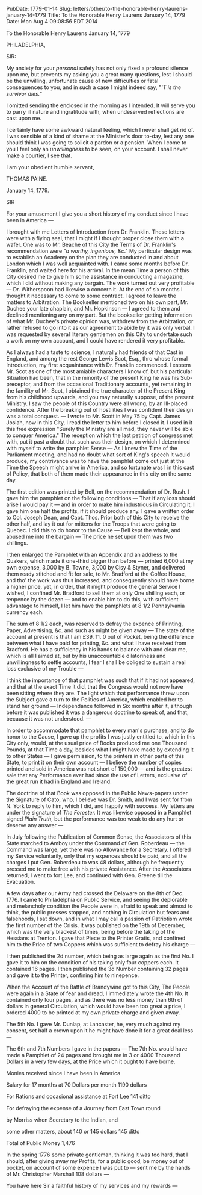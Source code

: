 PubDate: 1779-01-14
Slug: letters/other/to-the-honorable-henry-laurens-january-14-1779
Title: To the Honorable Henry Laurens  January 14, 1779
Date: Mon Aug  4 09:08:56 EDT 2014

   To the Honorable Henry Laurens  January 14, 1779

   PHILADELPHIA,

   SIR:

   My anxiety for your *personal* safety has not only fixed a profound silence
   upon me, but prevents my asking you a great many questions, lest I should
   be the unwilling, unfortunate cause of new difficulties or fatal
   consequences to you, and in such a case I might indeed say, "*'T is the
   survivor dies.*"

   I omitted sending the enclosed in the morning as I intended. It will serve
   you to parry ill nature and ingratitude with, when undeserved reflections
   are cast upon me.

   I certainly have some awkward natural feeling, which I never shall get rid
   of. I was sensible of a kind of shame at the Minister's door to-day, lest
   any one should think I was going to solicit a pardon or a pension. When I
   come to you I feel only an *unwillingness* to be seen, on your account. I
   shall never make a courtier, I see that. 
   
   I am your obedient humble servant,

   THOMAS PAINE.

   January 14, 1779.

   SIR 

   For your amusement I give you a short history of my conduct since I have
   been in America &mdash;

   I brought with me Letters of Introduction from Dr. Franklin. These letters
   were with a flying seal, that I might if I thought proper close them
   with a wafer. One was to Mr. Beache of this City the Terms of Dr.
   Franklin's recommendation were "*a worthy, ingenious, &c*." My particular
   design was to establish an Academy on the plan they are conducted in and
   about London which I was well acquainted with. I came some months before
   Dr. Franklin, and waited here for his arrival. In the mean Time a person of
   this City desired me to give him some assistance in conducting a magazine,
   which I did without making any bargain. The work turned out very
   profitable &mdash; Dr. Witherspoon had likewise a concern it. At the end of
   six months I thought it necessary to come to some contract. I agreed to
   leave the matters to Arbitration. The Bookseller mentioned two on his own
   part, Mr. Duchee your late chaplain, and Mr. Hopkinson &mdash; I agreed to them
   and declined mentioning any on my part. But the bookseller getting
   information of what Mr. Duchee's private opinion was, withdrew from the
   Arbitration, or rather refused to go into it as our agreement to abide by
   it was only verbal. I was requested by several literary gentlemen on this
   City to undertake such a work on my own account, and I could have rendered
   it very profitable.

   As I always had a taste to science, I naturally had friends of that Cast
   in England, and among the rest George Lewis Scot, Esq., thro whose
   formal Introduction, my first acquaintance with Dr. Franklin commenced. I
   esteem Mr. Scot as one of the most amiable characters I know of, but his
   particular Situation had been, that in the minority of the present King he
   was his Sub-preceptor, and from the occasional Traditionary accounts, yet
   remaining in the famility of Mr. Scot, I obtained the true character of the
   Present King from his childhood upwards, and you may naturally suppose,
   of the present Ministry. I saw the people of this Country were all wrong,
   by an Ill-placed confidence. After the breaking out of hostilities I was
   confident their design was a total conquest. &mdash; I wrote to Mr. Scott in May
   75 by Capt. James Josiah, now in this City, I read the letter to him
   before I closed it. I used in it this free expression "Surely the
   Ministry are all mad, they never will be able to conquer America." The
   reception which the last petition of congress met with, put it past a doubt
   that such was their design, on which I determined with myself to write the
   pamphlet Sense &mdash; As I knew the Time of the Parliament meeting, and
   had no doubt what sort of King's speech it would produce, my contrivance
   was to have the pamphlet come out just at the Time the Speech might arrive
   in America, and so fortunate was I in this cast of Policy, that both of
   them made their appearance in this city on the same day. 

   The first edition was printed by Bell, on the recommendation of Dr. Rush. I
   gave him the pamphlet on the following conditions &mdash; That if any loss should
   arise I would pay it &mdash; and in order to make him industrious in Circulating
   it, I gave him one half the profits, if it should produce any. I gave a
   written order to Col. Joseph Dean, and Capt. Thos. Prior both of this
   City to receive the other half, and lay it out for mittens for the Troops
   that were going to Quebec. I did this to do honor to the Cause &mdash; Bell kept
   the whole, and abused me into the bargain &mdash; The price he set upon them was
   two shillings. 
   
   I then enlarged the Pamphlet with an Appendix and an
   address to the Quakers, which made it one-third bigger than before &mdash; 
   printed 6,000 at my own expense, 3,000 by B. Towne, 3,000 by Cisy & Styner, 
   and delivered them ready stitched and fit for sale, to Mr. Bradford
   at the Coffee House, and tho' the work was thus increased, and
   consequently should have borne a higher price, yet, in order, that it might
   produce the general Service I wished, I confined Mr. Bradford to sell them
   at only One shilling each, or tenpence by the dozen &mdash; and to enable him to
   do this, with sufficient advantage to himself, I let him have the
   pamphlets at 8 1/2 Pennsylvania currency each.

   The sum of 8 1/2 each, was reserved to defray the expence of Printing,
   Paper, Advertising, &c. and such as might be given away &mdash; The state of
   the account at present is that I am £39. 11. 0 out of Pocket, being the
   difference between what I have paid for printing, &c. and what I have
   received from Bradford. He has a sufficiency in his hands to balance with
   and clear me, which is all I aimed at, but by his unaccountable
   dilatoriness and unwillingness to settle accounts, I fear I shall be
   obliged to sustain a real loss exclusive of my Trouble &mdash;

   I think the importance of that pamphlet was such that if it had not
   appeared, and that at the exact Time it did, that the Congress would not now
   have been sitting where they are. The light which that performance threw
   upon the Subject gave a turn to the Politics of America, which enabled her
   to stand her ground &mdash; Independance followed in Six months after it,
   although before it was published it was a dangerous doctrine to speak of,
   and that, because it was not understood. &mdash;

   In order to accommodate that pamphlet to every man's purchase, and to do
   honor to the Cause, I gave up the profits I was justly entitled to, which
   in this City only, would, at the usual price of Books produced me
   one Thousand Pounds, at that Time a day, besides what I might have made by extending
   it to other States &mdash; I gave permission, to the printers in other parts of
   this State, to print it on their own account &mdash; I believe the
   number of copies printed and sold in America was not short of 150,000 &mdash; and
   is the greatest sale that any Performance ever had since the use of
   Letters, exclusive of the great run it had in England and Ireland.

   The doctrine of that Book was opposed in the Public News-papers under the
   Signature of Cato, who, I believe was Dr. Smith, and I was sent for from
   N. York to reply to him, which I did, and happily with success. My
   letters are under the signature of *The Forester.* It was likewise
   opposed in a Pamphlet signed *Plain Truth*, but the performance was too weak
   to do any hurt or deserve any answer &mdash; 
   
   In July following the Publication of
   Common Sense, the Associators of this State marched to Amboy under the
   Command of Gen. Roberdeau &mdash; the Command was large, yet there was no
   Allowance for a Secretary. I offered my Service voluntarily, only that my
   expences should be paid, and all the charges I put Gen. Roberdeau to was 48 dollars,
   although he frequently pressed me to make free with his private
   Assistance. After the Associators returned, I went to fort Lee, and
   continued with Gen. Greene till the Evacuation.

   A few days after our Army had crossed the Delaware on the 8th of Dec. 
   1776. I came to Philadelphia on Public Service, and seeing the deplorable
   and melancholy condition the People were in, afraid to speak and almost to
   think, the public presses stopped, and nothing in Circulation but fears
   and falsehoods, I sat down, and in what I may call a passion of Patriotism
   wrote the first number of the Crisis. It was published on the 19th of
   December, which was the very blackest of times, being before the taking of
   the Hessians at Trenton. I gave that Piece to the Printer Gratis, and
   confined him to the Price of two Coppers which was sufficient to defray
   his charge &mdash;

   I then published the 2d number, which being as large again as the
   first No. I gave it to him on the condition of his taking only four
   coppers each. It contained 16 pages. I then published the 3d Number containing 32 pages and gave
   it to the Printer, confining him to ninepence.

   When the Account of the Battle of Brandywine got to this City, The People
   were again in a State of fear and dread, I immediately wrote the 4th
   No. It contained only four pages, and as there was no
   less money than 6th of dollars in general Circulation, which would
   have been too great a price, I ordered 4000 to be printed at my own
   private charge and given away.

   The 5th No. I gave Mr. Dunlap, at Lancaster, he, very much against my
   consent, set half a crown upon it he might have done it for a great deal
   less &mdash; 
   
   The 6th and 7th Numbers I gave in the papers &mdash; The 7th
   No. would have made a Pamphlet of 24 pages and brought me in
   3 or 4000 Thousand Dollars in a very few days, at the Price which it ought to have
   borne.

   Monies received since I have been in America

   Salary for 17 months at 70 Dollars per month             1190 dollars

   For Rations and occasional assistance at Fort Lee         141 ditto

   For defraying the expense of a Journey from East Town round

   by Morriss when Secretary to the Indian, and

   some other matters, about 140 or 145 dollars            145 ditto

   Total of Public Money                 1,476

   In the spring 1776 some private gentleman, thinking it was too hard, that
   I should, after giving away my Profits, for a public good, be money out of
   pocket, on account of some expence I was put to &mdash; sent me by the hands of Mr.
   Christopher Marshall 108 dollars &mdash;

   You have here Sir a faithful history of my services and my rewards &mdash;


